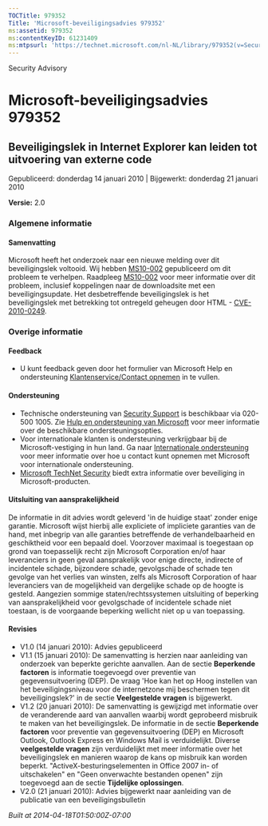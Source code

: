```yaml
---
TOCTitle: 979352
Title: 'Microsoft-beveiligingsadvies 979352'
ms:assetid: 979352
ms:contentKeyID: 61231409
ms:mtpsurl: 'https://technet.microsoft.com/nl-NL/library/979352(v=Security.10)'
---
```


Security Advisory

Microsoft-beveiligingsadvies 979352
===================================

Beveiligingslek in Internet Explorer kan leiden tot uitvoering van externe code
-------------------------------------------------------------------------------

Gepubliceerd: donderdag 14 januari 2010 | Bijgewerkt: donderdag 21 januari 2010

**Versie:** 2.0

### Algemene informatie

#### Samenvatting

Microsoft heeft het onderzoek naar een nieuwe melding over dit beveiligingslek voltooid. Wij hebben [MS10-002](http://technet.microsoft.com/security/bulletin/ms10-002) gepubliceerd om dit probleem te verhelpen. Raadpleeg [MS10-002](http://technet.microsoft.com/security/bulletin/ms10-002) voor meer informatie over dit probleem, inclusief koppelingen naar de downloadsite met een beveiligingsupdate. Het desbetreffende beveiligingslek is het beveiligingslek met betrekking tot ontregeld geheugen door HTML - [CVE-2010-0249](http://www.cve.mitre.org/cgi-bin/cvename.cgi?name=cve-2010-0249).

### Overige informatie

#### Feedback

-   U kunt feedback geven door het formulier van Microsoft Help en ondersteuning [Klantenservice/Contact opnemen](https://support.microsoft.com/common/survey.aspx?scid=sw;en;1257&amp;showpage=1&amp;ws=technet&amp;sd=tech) in te vullen.

#### Ondersteuning

-   Technische ondersteuning van [Security Support](http://go.microsoft.com/fwlink/?linkid=21131) is beschikbaar via 020-500 1005. Zie [Hulp en ondersteuning van Microsoft](http://support.microsoft.com/) voor meer informatie over de beschikbare ondersteuningsopties.
-   Voor internationale klanten is ondersteuning verkrijgbaar bij de Microsoft-vestiging in hun land. Ga naar [Internationale ondersteuning](http://go.microsoft.com/fwlink/?linkid=21155) voor meer informatie over hoe u contact kunt opnemen met Microsoft voor internationale ondersteuning.
-   [Microsoft TechNet Security](http://go.microsoft.com/fwlink/?linkid=21132) biedt extra informatie over beveiliging in Microsoft-producten.

#### Uitsluiting van aansprakelijkheid

De informatie in dit advies wordt geleverd 'in de huidige staat' zonder enige garantie. Microsoft wijst hierbij alle expliciete of impliciete garanties van de hand, met inbegrip van alle garanties betreffende de verhandelbaarheid en geschiktheid voor een bepaald doel. Voorzover maximaal is toegestaan op grond van toepasselijk recht zijn Microsoft Corporation en/of haar leveranciers in geen geval aansprakelijk voor enige directe, indirecte of incidentele schade, bijzondere schade, gevolgschade of schade ten gevolge van het verlies van winsten, zelfs als Microsoft Corporation of haar leveranciers van de mogelijkheid van dergelijke schade op de hoogte is gesteld. Aangezien sommige staten/rechtssystemen uitsluiting of beperking van aansprakelijkheid voor gevolgschade of incidentele schade niet toestaan, is de voorgaande beperking wellicht niet op u van toepassing.

#### Revisies

-   V1.0 (14 januari 2010): Advies gepubliceerd
-   V1.1 (15 januari 2010): De samenvatting is herzien naar aanleiding van onderzoek van beperkte gerichte aanvallen. Aan de sectie **Beperkende factoren** is informatie toegevoegd over preventie van gegevensuitvoering (DEP). De vraag 'Hoe kan het op Hoog instellen van het beveiligingsniveau voor de internetzone mij beschermen tegen dit beveiligingslek?' in de sectie **Veelgestelde vragen** is bijgewerkt.
-   V1.2 (20 januari 2010): De samenvatting is gewijzigd met informatie over de veranderende aard van aanvallen waarbij wordt geprobeerd misbruik te maken van het beveiligingslek. De informatie in de sectie **Beperkende factoren** voor preventie van gegevensuitvoering (DEP) en Microsoft Outlook, Outlook Express en Windows Mail is verduidelijkt. Diverse **veelgestelde vragen** zijn verduidelijkt met meer informatie over het beveiligingslek en manieren waarop de kans op misbruik kan worden beperkt. "ActiveX-besturingselementen in Office 2007 in- of uitschakelen" en "Geen onverwachte bestanden openen" zijn toegevoegd aan de sectie **Tijdelijke oplossingen**.
-   V2.0 (21 januari 2010): Advies bijgewerkt naar aanleiding van de publicatie van een beveiligingsbulletin

*Built at 2014-04-18T01:50:00Z-07:00*
